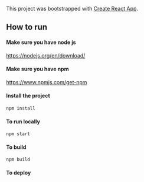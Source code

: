 This project was bootstrapped with [Create React App](https://github.com/facebook/create-react-app).

## How to run


#### Make sure you have node js 
https://nodejs.org/en/download/

#### Make sure you have npm
https://www.npmjs.com/get-npm

#### Install the project
    npm install

#### To run locally
    npm start

#### To build
    npm build

#### To deploy
    
